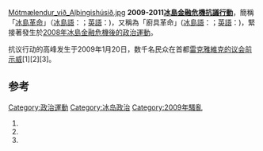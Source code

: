 [Mótmælendur_við_Alþingishúsið.jpg](https://zh.wikipedia.org/wiki/File:Mótmælendur_við_Alþingishúsið.jpg "fig:Mótmælendur_við_Alþingishúsið.jpg")
**2009-2011[冰島金融危機抗議行動](https://zh.wikipedia.org/wiki/冰島 "wikilink")**，簡稱「[冰島革命](https://zh.wikipedia.org/wiki/冰島 "wikilink")」（[冰島語](https://zh.wikipedia.org/wiki/冰島語 "wikilink")：；[英語](https://zh.wikipedia.org/wiki/英語 "wikilink")：)，又稱為「廚具革命」([冰島語](https://zh.wikipedia.org/wiki/冰島語 "wikilink")：；[英語](https://zh.wikipedia.org/wiki/英語 "wikilink")：)，緊接著發生於[2008年冰島金融危機後的政治運動](https://zh.wikipedia.org/wiki/2008年冰島金融危機 "wikilink")。

抗议行动的高峰发生于2009年1月20日，数千名民众在首都[雷克雅維克的议会前示威](../Page/雷克雅維克.md "wikilink")\[1\]\[2\]\[3\]。

## 参考

[Category:政治運動](https://zh.wikipedia.org/wiki/Category:政治運動 "wikilink")
[Category:冰岛政治](https://zh.wikipedia.org/wiki/Category:冰岛政治 "wikilink")
[Category:2009年騷亂](https://zh.wikipedia.org/wiki/Category:2009年騷亂 "wikilink")

1.
2.
3.